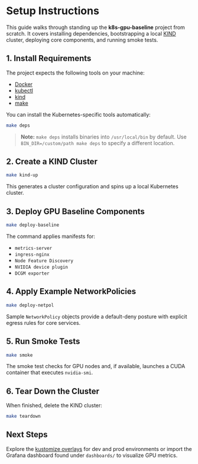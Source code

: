 # Setup Instructions

This guide walks through standing up the **k8s-gpu-baseline** project from scratch.
It covers installing dependencies, bootstrapping a local [KIND](https://kind.sigs.k8s.io/) cluster, deploying core components, and running smoke tests.

## 1. Install Requirements

The project expects the following tools on your machine:

- [Docker](https://docs.docker.com/get-docker/)
- [kubectl](https://kubernetes.io/docs/tasks/tools/)
- [kind](https://kind.sigs.k8s.io/)
- [make](https://www.gnu.org/software/make/)

You can install the Kubernetes-specific tools automatically:

```bash
make deps
```

> **Note:** `make deps` installs binaries into `/usr/local/bin` by default. Use `BIN_DIR=/custom/path make deps` to specify a different location.

## 2. Create a KIND Cluster

```bash
make kind-up
```

This generates a cluster configuration and spins up a local Kubernetes cluster.

## 3. Deploy GPU Baseline Components

```bash
make deploy-baseline
```

The command applies manifests for:

- `metrics-server`
- `ingress-nginx`
- `Node Feature Discovery`
- `NVIDIA device plugin`
- `DCGM exporter`

## 4. Apply Example NetworkPolicies

```bash
make deploy-netpol
```

Sample `NetworkPolicy` objects provide a default-deny posture with explicit egress rules for core services.

## 5. Run Smoke Tests

```bash
make smoke
```

The smoke test checks for GPU nodes and, if available, launches a CUDA container that executes `nvidia-smi`.

## 6. Tear Down the Cluster

When finished, delete the KIND cluster:

```bash
make teardown
```

## Next Steps

Explore the [kustomize overlays](kustomize/overlays) for dev and prod environments or import the Grafana dashboard found under `dashboards/` to visualize GPU metrics.
